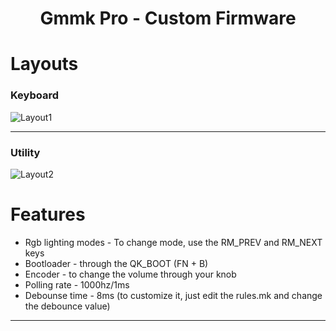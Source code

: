 <h1 align="center">Gmmk Pro - Custom Firmware</h1>
<h1>Layouts</h1>
<h3>Keyboard</h3>

![Layout1](https://github.com/user-attachments/assets/7c3a0550-2737-4153-9b5c-bd5f6198e996)
<hr>
<h3>Utility</h2>

![Layout2](https://github.com/user-attachments/assets/ce89ba1f-ee29-4c5c-b89e-28e14258fd66)
<h1>Features</h1>
<ul>
      <li>Rgb lighting modes - To change mode, use the RM_PREV and RM_NEXT keys</li>
      <li>Bootloader - through the QK_BOOT (FN + B)</li>
      <li>Encoder - to change the volume through your knob</li>
      <li>Polling rate - 1000hz/1ms</li>
      <li>Debounse time - 8ms (to customize it, just edit the rules.mk and change the debounce value)</li>
</ul>
<hr>
